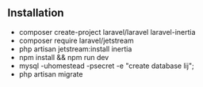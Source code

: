 ## Installation 


* composer create-project laravel/laravel laravel-inertia
* composer require laravel/jetstream
* php artisan jetstream:install inertia
* npm install && npm run dev 
* mysql -uhomestead -psecret -e "create database lij";
* php artisan migrate
